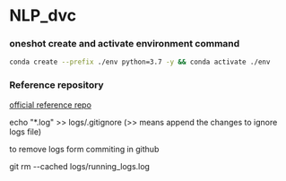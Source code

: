 # NLP_dvc
### oneshot create and activate environment command
``` bash
conda create --prefix ./env python=3.7 -y && conda activate ./env
```
### Reference repository
[official reference repo](https://github.com/iterative/example-get-started)

echo "*.log" >> logs/.gitignore (>> means append the changes to ignore logs file)

to remove logs form commiting in github

git rm --cached logs/running_logs.log